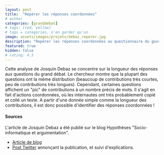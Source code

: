 ```yaml
---
layout: post
title:  "Repérer les réponses coordonnées"
# author
categories: [granddebat]
# tags: [red, yellow]
# tags = categories, n'en garder qu'un
image: assets/images/projets/debaz_reperer.jpg
description: "Repérer les réponses coordonnées au questionnaire du gouvernement dans le cadre du Grand « débat »"
featured: true
hidden: false
# rating: 4.5
---
```


Cette analyse de Josquin Debaz se concentre sur la longueur des réponses aux questions du grand débat. Le chercheur montre que la plupart des questions ont la même distribution (beaucoup de contributions très courtes, peu de contributions très longues). Cependant, certaines questions affichent un "pic" de contributions à un nombre précis de mots. Il s'agit en fait d'actions coordonnées, où les internautes ont très probablement copié et collé un texte. A partir d'une donnée simple comme la longueur des contributions, il est donc possible d'identifier des réponses coordonnées !

#### Sources

L'article de Josquin Debaz a été publié sur le blog Hypothèses "Socio-informatique et argumentation".

* [Article de blog](https://socioargu.hypotheses.org/5925)
* [Post Twitter](https://twitter.com/josquindebaz/status/1095350025322934273) annonçant la publication, et suivi d'explications.
